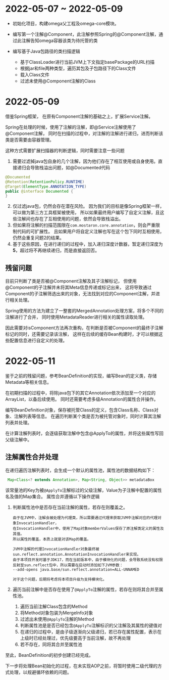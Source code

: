 # 2022-05-07 ~ 2022-05-09

- 初始化项目，构建omega父工程及omega-core模块。

- 编写第一个注解@Component，此注解参照Spring的@Component注解，通过此注解告知omega容器该类为待托管的类

- 编写基于Java包路径的类扫描逻辑

  - 基于ClassLoader进行当前JVM上下文指定basePackage的URL扫描
  - 根据jar和file两种类型，遍历其包及子包路径下的Class文件
  - 载入Class文件
  - 过滤未使用@Component注解的Class

# 2022-05-09
借鉴Spring框架， 在原有Component注解的基础之上，扩展Service注解。
  
Spring在处理的时候，使用了注解的注解，即@Service注解使用了@Component注解，
同时在扫描的过程中，对注解的注解进行递归，进而判断该类是否需要由容器管理。

这种方式需要扩展扫描器的判断逻辑，同时需要注意一些问题
1. 需要过滤掉java包自身的几个注解，因为他们存在了相互使用或自身使用。直接递归会导致栈溢出问题，如@Documented代码
  ``` java
  @Documented
  @Retention(RetentionPolicy.RUNTIME)
  @Target(ElementType.ANNOTATION_TYPE)
  public @interface Documented {
  }
  ```
2. 仅过滤java包，仍然会存在潜在风险。
   因为我们的目标是像Spring框架一样，可以做为第三方工具框架被使用，
   所以如果最终用户编写了自定义注解，且这些注解间也存在了互相使用的问题，依然会导致栈溢出。
3. 但如果将注解的扫描范围限在```com.mostaron.core.annotation```，则会严重限制代码的可扩展性。
   且如果用户将自定义注解也写在这个包下同时互相使用，仍然会重复问题2的结果。
4. 基于这些原因，在进行递归的过程中，加入递归深度计数器，暂定递归深度为**5**，超过将不再继续递归，而是直接返回否。

## 残留问题
目前只判断了类是否被@Component注解及其子注解标记，
但使用@Component的子注解并未将其Meta信息传递或标记出来，
这将导致通过Component的子注解筛选出来的对象，无法找到对应的Component注解，并进行相关处理。

Spring使用的方法为建立了一整套的MergedAnnotation处理方案，将多个不同的注解进行了合并，
同时使用MetadataReader进行相关的属性读取处理。

因此需要对isComponent方法再次重构，在判断是否被Component的最终子注解标记的同时，还需要记录该注解，
这样在后续的缓存Bean构建时，才可以根据这些配置信息进行自定义的处理。

# 2022-05-11
鉴于之前的残留问题，参考BeanDefinition的实现，编写Bean的定义类，存储Metadata等相关信息。

在初期扫描的过程中，将除java包下的其它Annotation依次添加至一个对应的ArrayList，以备后续使用。
同时还需要考虑多级Annotation的属性合并操作。

编写BeanDefinition对象，保存被托管Class的定义，包含Class名称、Class对象、注解列表等信息。
在遍历判断某个类是否为被托管对象时，同时计算其注解列表并处理。

在计算注解列表时，会逐级获取注解中包含@ApplyTo的属性，并将这些属性写回父级注解中。

## 注解属性合并处理

在递归遍历注解列表时，会生成一个默认的属性池，属性池的数据结构如下：
``` java
 Map<Class<? extends Annotation>, Map<String, Object>> metadataBox
```
该常量池的Key为被```@ApplyTo```注解标过的父级注解，Value为子注解中配置的属性名及值的Map集合。
属性合并遵循以下操作逻辑
1. 判断属性池中是否存在当前注解的属性，若存在则覆盖之。
    ```
    由于在JVM中，注解会被处理为代理类，所以需要通过代理来获取JVM中注解对应的代理对象InvocationHandler，
    在InvocationHandler中，使用了Map对象memberValues保存了原注解类定义的属性及其值。
    所以属性的覆盖，本质上就是对该Map的覆盖。
   
    JVM中注解的代理InvocationHandler对象最终被sun.reflect.annotation.AnnotationInvocationHandler来实现。
    由于本项目开发时基于JDK17，而在当前版本中，由于模块化的问题，会导致系统没有权限反射至sun.reflect包中，所以需要在启动时添加如下JVM参数：
    --add-opens java.base/sun.reflect.annotation=ALL-UNNAMED
   
    对于这个问题，后期将考虑将本项目升级为支持模块化。
    ```
2. 遍历当前注解中是否存在使用了```@ApplyTo```注解的属性，若存在则将其合并至属性池。

    1. 遍历当前注解Class包含的Method
    2. 将Method对象包装为MergeInfo对象
    3. 过滤出未使用```@ApplyTo```注解的Method
    4. 判断属性池是是否已经包含```@ApplyTo```注解标识的父注解及其属性的键值对
    5. 在递归的过程中，是由子级逐渐向父级递归，若已存在属性配置，表示在上级时已经处理过，优先级要高于当前注解，故不再处理
    6. 若不存在，同将其合并至属性池

至此，BeanDefinition的初步创建已经完成。

下一步将处理Bean初始化的过程，在未实现AOP之前，将暂时使用二级代理的方式处理，以规避循环依赖的问题。